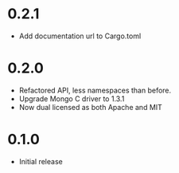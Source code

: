 # 0.2.1
* Add documentation url to Cargo.toml

# 0.2.0
* Refactored API, less namespaces than before.
* Upgrade Mongo C driver to 1.3.1
* Now dual licensed as both Apache and MIT

# 0.1.0
* Initial release
